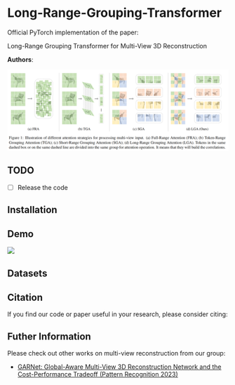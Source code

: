 # Long-Range-Grouping-Transformer
Official PyTorch implementation of the paper: 

Long-Range Grouping Transformer for Multi-View 3D Reconstruction

**Authors**: 

<img src="./imgs/LRGT_highlight.png" width="900"/>

## TODO
- [ ] Release the code

## Installation


## Demo
<img src="imgs/visualize.gif" width="900"/>

## Datasets


## Citation

If you find our code or paper useful in your research, please consider citing:


## Futher Information

Please check out other works on multi-view reconstruction from our group:
- [GARNet: Global-Aware Multi-View 3D Reconstruction Network and the Cost-Performance Tradeoff (Pattern Recognition 2023)](https://github.com/GaryZhu1996/GARNet)
